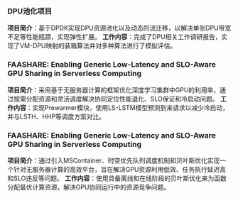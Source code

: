 ### DPU池化项目
**项目简介**：基于DPDK实现DPU资源池化以及动态的流迁移，以解决单张DPU带宽不足等性能瓶颈，实现弹性扩展。
**工作内容**：完成了DPU相关工作调研报告，实现了VM-DPU映射的装箱算法并对多种算法进行了模拟评估。

### FAASHARE: Enabling Generic Low-Latency and SLO-Aware GPU Sharing in Serverless Computing
**项目简介**：采用基于无服务器计算的框架优化深度学习集群中GPU的利用率，通过按需分配资源和灵活调度解决协同定位性能退化、SLO保证和冷启动问题。
**工作内容**：实现Prewarmer模块，使用LS-LSTM模型预测到来请求以减少冷启动，并与LSTH、HHP等调度方案对比。

### FAASHARE: Enabling Generic Low-Latency and SLO-Aware GPU Sharing in Serverless Computing
**项目简介**：通过引入MSContainer、时空优先队列调度机制和贝叶斯优化实现一个针对无服务器计算的高效平台，旨在解决GPU资源利用低效、任务执行延迟高和SLO违反等问题。
**工作内容**：使用具备离线和在线阶段的贝叶斯优化来为函数分配最优计算资源，解决GPU协同运行中的资源竞争问题。
